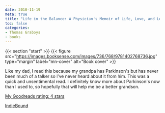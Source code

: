 ```yaml
---
date: 2010-11-19
meta: true
title: "Life in the Balance: A Physician's Memoir of Life, Love, and Loss with Parkinson's Disease and Dementia"
toc: false
categories:
- Thomas Graboys
- books
---
```


{{< section "start" >}}
{{< figure src="https://images.booksense.com/images/736/768/9781402768736.jpg" type="margin" label="mn-cover" alt="Book cover" >}}

Like my dad, I read this because my grandpa has Parkinson's but has never been much of a talker so I've never heard about it from him. This was a quick and unsentimental read. I definitely know more about Parkinson's now than I used to, so hopefully that will help me be a better grandson.

[My Goodreads rating: 4 stars](https://www.goodreads.com/review/show/131122042)  

[IndieBound](https://www.indiebound.org/book/9781402768736)
